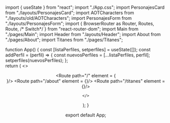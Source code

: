 import { useState } from "react";
import "./App.css";
import PersonajesCard from "./layouts/PersonajesCard";
import AOTCharacters from "./layouts/old/AOTCharacters";
import PersonajesForm from "./layouts/PersonajesForm";
import { BrowserRouter as Router, Routes, Route, /* Switch*/ } from "react-router-dom"; 
import Main from "./pages/Main";
import Header from ".layouts/Header";
import About from "./pages/About";
import Titanes from "./pages/Titanes";

 function App() {
  const [listaPerfiles, setperfiles] = useState([]);
  const addPerfil = (perfil) => {
    const nuevosPerfiles = [...listaPerfiles, perfil];
    setperfiles(nuevosPerfiles);
  };  
  return (
    <>
    <Main/>
      <Router>
        <Header/>
        <main>
          <Routes>
            <Route path="/" element = {<Main/>}/>
            <Route path="/about" element = {<About/>}/>
            <Route path="/titanes" element = {<Titanes/>}/>
          </Routes>
        </main>
      </Router>
      <AOTCharacters/>
      <PersonajesForm addPerfil={addPerfil} />
      <PersonajesCard listaPerfiles={listaPerfiles} /> 
      
    </>
  );
} 

export default App;
